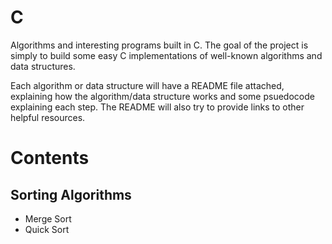 # C
Algorithms and interesting programs built in C. The goal of the project is simply to build some easy C implementations of well-known algorithms and data structures. 

Each algorithm or data structure will have a README file attached, explaining how the algorithm/data structure works and some psuedocode explaining each step. The README will also try to provide links to other helpful resources. 

# Contents 

## Sorting Algorithms 
- Merge Sort 
- Quick Sort  
